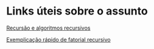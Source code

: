 # Links úteis sobre o assunto

[Recursão e algoritmos recursivos](https://www.ime.usp.br/~pf/algoritmos/aulas/recu.html)

[Exemplicação rápido de fatorial recursivo](https://youtu.be/kS_VJYWeqIQ)